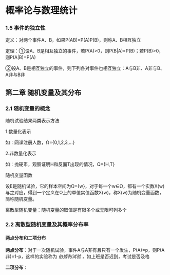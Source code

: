 # 概率论与数理统计

### 1.5 事件的独立性

定义：对两个事件A、B，如果P(AB)=P(A)P(B)，则称A、B相互独立

定理：①设A、B是相互独立的事件，若P(A)>0，则P(B|A)=P(B)；若P(B)>0，则P(A|B)=P(A)

②设A、B是相互独立的事件，则下列各对事件也相互独立：A与B非、A非与B、A非与B非



## 第二章 随机变量及其分布

### 2.1 随机变量的概念

随机试验结果两类表示方法

1.数量化表示

如：网课注册人数，Ω={0,1,2,3,...}

2.非数量化表示

如：抛硬币，观察证明H和反面T出现的情况，Ω={H,T}



随机变量函数

设E是随机试验，它的样本空间为Ω={w}，对于每一个w∈Ω，都有一个实数X(w)与之对应，得到一个定义在Ω上的单值实值函数X(w)，称X(w)为随机变量函数，简称随机变量。



离散型随机变量：随机变量的取值是有限多个或无限可列多个



### 2.2 离散型随机变量及其概率分布率

#### 两点分布和二项分布

**两点分布**：对于一次随机试验，事件A与A非有且只有一个发生，P(A)=p，则P(A非)=1-p，这样的实验称为 *伯努利试验* ，如上班是否迟到，考试是否及格

**二项分布**：
